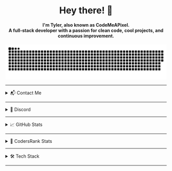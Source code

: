 <div align="center">
  <h1>Hey there! 👋</h1>
  <h4>
    I'm <strong>Tyler</strong>, also known as <strong>CodeMeAPixel</strong>.
    <br />
    A full-stack developer with a passion for clean code, cool projects, and continuous improvement.
  </h4>
</div>

<div align="center">
  <a href="https://codemeapixel.dev">
    <img src="https://github.com/CodeMeAPixel/CodeMeAPixel/blob/output/github-contribution-grid-snake-dark.svg" alt="GitHub Contribution Snake" />
  </a>
</div>

---

<details>
  <summary>📬 Contact Me</summary>
  <div align="center">
    <h2>💌 You can reach me at:</h2>
    <p>
      <a href="https://www.linkedin.com/in/codemeapixel" target="_blank">
        <img src="https://img.shields.io/badge/LinkedIn-%230A66C2.svg?style=for-the-badge&logo=linkedin&logoColor=white" height="30" />
      </a>
      <a href="https://twitter.com/codemeapixel" target="_blank">
        <img src="https://img.shields.io/badge/Twitter-%231DA1F2.svg?style=for-the-badge&logo=twitter&logoColor=white" height="30" />
      </a>
      <a href="https://instagram.com/codemeapixel" target="_blank">
        <img src="https://img.shields.io/badge/Instagram-%23E4405F.svg?style=for-the-badge&logo=instagram&logoColor=white" height="30" />
      </a>
      <a href="https://ko-fi.com/codemeapixel" target="_blank">
        <img src="https://img.shields.io/badge/Ko--fi-%23F16061.svg?style=for-the-badge&logo=ko-fi&logoColor=white" height="30" />
      </a>
      <a href="https://codemeapixel.dev" target="_blank">
        <img src="https://img.shields.io/badge/My%20Website-%23000000.svg?style=for-the-badge&logo=firefox&logoColor=white" height="30" />
      </a>
    </p>
  </div>
</details>

---

<details>
  <summary>💬 Discord</summary>
  <div align="center">
    <h2>Find me on Discord:</h2>
    <a href="https://discord.com/users/510065483693817867">
      <img src="https://lanyard-profile-readme.vercel.app/api/510065483693817867?bg=0C0032" alt="Discord Presence" />
    </a>
  </div>
</details>

---

<details>
  <summary>📈 GitHub Stats</summary>
  <div align="center">
    <h2>My GitHub Activity</h2>
    <a href="https://github.com/CodeMeAPixel">
      <img src="https://github-readme-streak-stats.herokuapp.com?user=CodeMeAPixel&theme=dark&hide_border=true&border_radius=10" />
    </a>
    <br /><br />
    <a href="https://github.com/CodeMeAPixel">
      <img width="49.5%" src="https://github-readme-stats.vercel.app/api?username=CodeMeAPixel&show_icons=true&count_private=true&theme=react&hide_border=true&bg_color=0D1117" />
      <img width="49.5%" src="https://github-readme-activity-graph.cyclic.app/graph?username=CodeMeAPixel&bg_color=0D1117&color=5BCDEC&line=5BCDEC&point=FFFFFF&hide_border=true" />
    </a>
  </div>
</details>

---

<details>
  <summary>🧠 CodersRank Stats</summary>
  <div align="center">
    <h2>See how I’m growing:</h2>
    <a href="https://profile.codersrank.io/user/codemeapixel">
      <img src="https://cr-ss-service.azurewebsites.net/api/ScreenShot?widget=summary&username=codemeapixel" />
    </a>
  </div>
</details>

---

<details>
  <summary>🛠️ Tech Stack</summary>
  <div align="center">
    <h2>Technologies & Tools I Work With</h2>
    <img src="https://skillicons.dev/icons?i=html,css,javascript,typescript,react,nextjs,nodejs,tailwindcss,vue,php,laravel,python,java,c,cpp,dotnet,cs,go,lua,express,mysql,postgresql,mongodb,redis,docker,nginx,git,github,gitlab,linux,bash,vscode,vercel" />
  </div>
</details>

---

